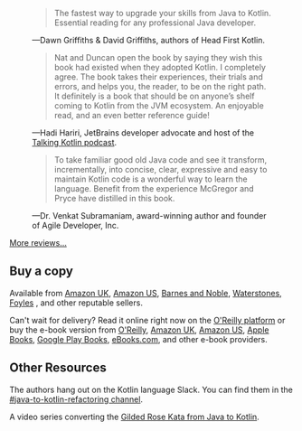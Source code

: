 <div class="slider">
  <div class="slides">
    <div id="slide-1">
      <figure>
        <blockquote>
          The fastest way to upgrade your skills from Java to Kotlin. 
          Essential reading for any professional Java developer.
        </blockquote>
        <figcaption>
          —Dawn Griffiths & David Griffiths, 
          authors of Head First Kotlin.
        </figcaption>
      </figure>
    </div>
    <div id="slide-2">
      <figure>
        <blockquote>
          Nat and Duncan open the book by saying they wish this book had existed when they adopted Kotlin. 
          I completely agree. The book takes their experiences, their trials and errors, and helps you, the reader, to be on the right path. 
          It definitely is  a book that should be on anyone’s shelf coming to Kotlin from the JVM ecosystem. 
          An enjoyable read, and an even better reference guide!
        </blockquote>
        <figcaption>
         —Hadi Hariri, JetBrains developer advocate and host of the 
         <a href="https://talkingkotlin.com/" title="Talking Kotlin home page">Talking Kotlin podcast</a>.
        </figcaption>
      </figure>
    </div>
    <div id="slide-3">
      <figure>
        <blockquote>
          To take familiar good old Java code and see it transform, incrementally, into concise, clear, expressive and easy to maintain Kotlin code is a wonderful way to learn the language.
          Benefit from the experience McGregor and Pryce have distilled in this book.
        </blockquote>
        <figcaption>
          —Dr. Venkat Subramaniam,
          award-winning author and founder of Agile Developer, Inc.
        </figcaption>
      </figure>
    </div>
  </div>

  <p><a href="{% link reviews.md %}" title="Readers' reviews">More reviews...</a></p>
</div>


## Buy a copy

Available from
[Amazon UK](https://www.amazon.co.uk/Java-Kotlin-Refactoring-Duncan-McGregor/dp/1492082279),
[Amazon US](https://www.amazon.com/Java-Kotlin-Refactoring-Duncan-McGregor/dp/1492082279),
[Barnes and Noble](https://www.barnesandnoble.com/w/java-to-kotlin-duncan-mcgregor/1139044173?ean=9781492082279),
[Waterstones](https://www.waterstones.com/book/java-to-kotlin/duncan-mcgregor/nat-pryce/9781492082279),
[Foyles](https://www.foyles.co.uk/witem/computing-it/java-to-kotlin-a-refactoring-guidebook,duncan-mcgregor-nat-pryce-9781492082279)
, and other reputable sellers.

Can't wait for delivery? Read it online right now on
the [O'Reilly platform](https://www.oreilly.com/library/view/java-to-kotlin/9781492082262/)
or buy the e-book version from
[O'Reilly](https://shop.aer.io/oreilly/p/java-to-kotlin/9781492082279-9149),
[Amazon UK](https://www.amazon.co.uk/Java-Kotlin-Duncan-McGregor-ebook-dp-B09CT5KZLM/dp/B09CT5KZLM/),
[Amazon US](https://www.amazon.com/Java-Kotlin-Duncan-McGregor-ebook-dp-B09CT5KZLM/dp/B09CT5KZLM/),
[Apple Books](https://books.apple.com/gb/book/java-to-kotlin/id1581503494),
[Google Play Books](https://play.google.com/store/books/details/Duncan_McGregor_Java_to_Kotlin?id=6d09EAAAQBAJ),
[eBooks.com](https://www.ebooks.com/en-us/book/210356108/java-to-kotlin/duncan-mcgregor/), and other e-book providers.

## Other Resources

The authors hang out on the Kotlin language Slack. You can find them in
the [#java-to-kotlin-refactoring channel](https://kotlinlang.slack.com/archives/C02GZL8HJHY).

A video series converting
the [Gilded Rose Kata from Java to Kotlin](https://youtube.com/playlist?list=PL1ssMPpyqocjo6kkNCg-ncTyAW0nECPmq).
